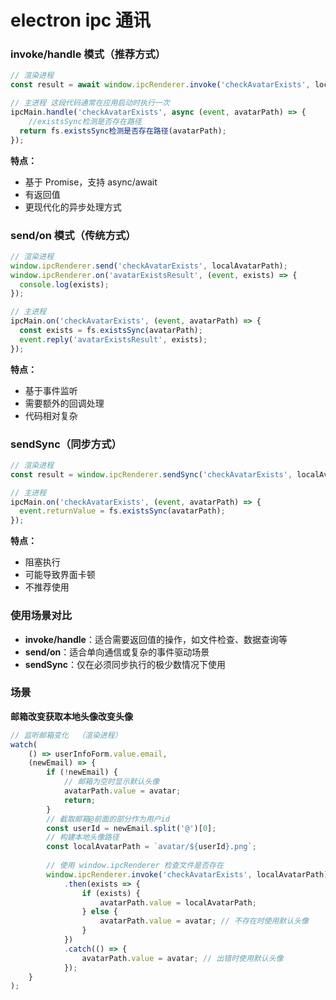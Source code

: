 # electron ipc 通讯

### **invoke/handle 模式**（推荐方式）

```js
// 渲染进程
const result = await window.ipcRenderer.invoke('checkAvatarExists', localAvatarPath);

// 主进程 这段代码通常在应用启动时执行一次
ipcMain.handle('checkAvatarExists', async (event, avatarPath) => {
    //existsSync检测是否存在路径
  return fs.existsSync检测是否存在路径(avatarPath);
});
```

**特点：**

- 基于 Promise，支持 async/await
- 有返回值
- 更现代化的异步处理方式

### **send/on 模式**（传统方式）

```js
// 渲染进程
window.ipcRenderer.send('checkAvatarExists', localAvatarPath);
window.ipcRenderer.on('avatarExistsResult', (event, exists) => {
  console.log(exists);
});

// 主进程
ipcMain.on('checkAvatarExists', (event, avatarPath) => {
  const exists = fs.existsSync(avatarPath);
  event.reply('avatarExistsResult', exists);
});
```

**特点：**

- 基于事件监听
- 需要额外的回调处理
- 代码相对复杂

### **sendSync**（同步方式）

```js
// 渲染进程
const result = window.ipcRenderer.sendSync('checkAvatarExists', localAvatarPath);

// 主进程
ipcMain.on('checkAvatarExists', (event, avatarPath) => {
  event.returnValue = fs.existsSync(avatarPath);
});
```

**特点：**

- 阻塞执行
- 可能导致界面卡顿
- 不推荐使用

### 使用场景对比

- **invoke/handle**：适合需要返回值的操作，如文件检查、数据查询等
- **send/on**：适合单向通信或复杂的事件驱动场景
- **sendSync**：仅在必须同步执行的极少数情况下使用

### 场景

**邮箱改变获取本地头像改变头像**

```js
// 监听邮箱变化  （渲染进程）
watch(
    () => userInfoForm.value.email,
    (newEmail) => {
        if (!newEmail) {
            // 邮箱为空时显示默认头像
            avatarPath.value = avatar;
            return;
        }
        // 截取邮箱@前面的部分作为用户id
        const userId = newEmail.split('@')[0];
        // 构建本地头像路径
        const localAvatarPath = `avatar/${userId}.png`;
        
        // 使用 window.ipcRenderer 检查文件是否存在
        window.ipcRenderer.invoke('checkAvatarExists', localAvatarPath)
            .then(exists => {
                if (exists) {
                    avatarPath.value = localAvatarPath;
                } else {
                    avatarPath.value = avatar; // 不存在时使用默认头像
                }
            })
            .catch(() => {
                avatarPath.value = avatar; // 出错时使用默认头像
            });
    }
);
```

